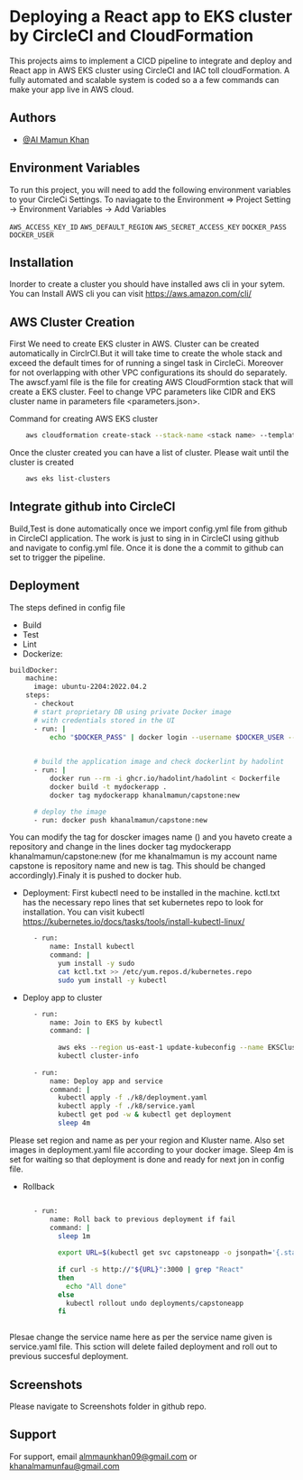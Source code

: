 
# Deploying a React app to EKS cluster by CircleCI and CloudFormation

This projects aims to implement a CICD pipeline to integrate and deploy and React app in AWS EKS cluster using CircleCI and IAC toll cloudFormation. A fully automated and scalable system is coded so a  a few commands can make your app live in AWS cloud. 




## Authors

- [@Al Mamun Khan](https://www.github.com/almamunkhan09)


## Environment Variables

To run this project, you will need to add the following environment variables to your CircleCi Settings. To naviagate to the Environment => Project Setting -> Environment Variables -> Add Variables 

`AWS_ACCESS_KEY_ID`
`AWS_DEFAULT_REGION`
`AWS_SECRET_ACCESS_KEY`
`DOCKER_PASS`
`DOCKER_USER`





## Installation

Inorder to create a cluster you should have installed aws cli in your sytem. You can Install AWS cli you can visit https://aws.amazon.com/cli/ 

    
## AWS Cluster Creation

First We need to create EKS cluster in AWS. Cluster can be created automatically in CirclrCI.But it will take time to create the whole stack and exceed the default times for of running a singel task in CircleCi. Moreover for not overlapping with other VPC configurations its should do separately.
The awscf.yaml file is the file for creating AWS CloudFormtion stack that will create a EKS cluster. Feel to change VPC parameters like CIDR and EKS cluster name in parameters file <parameters.json>.  

Command for creating AWS EKS cluster

```bash
    aws cloudformation create-stack --stack-name <stack name> --template-body file://awscf.yaml --parameters file://parameters.json --region=<AWS region> --capabilities CAPABILITY_NAMED_IAM
```

Once the cluster created you can have a list of cluster. Please wait until the cluster is created 

```bash
    aws eks list-clusters
```

## Integrate github into CircleCI
Build,Test is done automatically once we import config.yml file from github in CircleCI application. The work is just to sing in in CircleCI using github and navigate to config.yml file. Once it is done the a commit to github can set to trigger the pipeline. 
## Deployment
The steps defined in config file 
- Build 
- Test
- Lint
- Dockerize: 
``` bash
buildDocker:
    machine:
      image: ubuntu-2204:2022.04.2
    steps:
      - checkout
      # start proprietary DB using private Docker image
      # with credentials stored in the UI
      - run: |
          echo "$DOCKER_PASS" | docker login --username $DOCKER_USER --password-stdin
          

      # build the application image and check dockerlint by hadolint 
      - run: |
          docker run --rm -i ghcr.io/hadolint/hadolint < Dockerfile
          docker build -t mydockerapp .
          docker tag mydockerapp khanalmamun/capstone:new

      # deploy the image
      - run: docker push khanalmamun/capstone:new

```

You can modify the tag for doscker images name  (<mydockerapp>) and you haveto create a repository and change in the lines  docker tag mydockerapp khanalmamun/capstone:new (for me khanalmamun is my account name capstone is repository name and new is tag. This should be changed accordingly).Finaly it is pushed to docker hub.

- Deployment: 
First kubectl need to be installed in the machine. kctl.txt has the necessary repo lines that set kubernetes repo to look for installation. You can visit kubectl https://kubernetes.io/docs/tasks/tools/install-kubectl-linux/

```bash
      - run:
          name: Install kubectl
          command: |
            yum install -y sudo 
            cat kctl.txt >> /etc/yum.repos.d/kubernetes.repo
            sudo yum install -y kubectl

```
- Deploy app to cluster
```bash
      - run:
          name: Join to EKS by kubectl  
          command: |
            
            aws eks --region us-east-1 update-kubeconfig --name EKSCluster
            kubectl cluster-info
      
      - run:
          name: Deploy app and service 
          command: |
            kubectl apply -f ./k8/deployment.yaml
            kubectl apply -f ./k8/service.yaml 
            kubectl get pod -w & kubectl get deployment
            sleep 4m 

```

Please set region and <EKSCluster> name as per your region and Kluster name. Also set images in deployment.yaml file according to your docker image.
Sleep 4m is set for waiting so that deployment is done and ready for next jon in config file.

- Rollback
```bash

      - run:
          name: Roll back to previous deployment if fail
          command: |
            sleep 1m 
            
            export URL=$(kubectl get svc capstoneapp -o jsonpath='{.status.loadBalancer.ingress[*].hostname}')
            
            if curl -s http://"${URL}":3000 | grep "React"
            then
              echo "All done"
            else
              kubectl rollout undo deployments/capstoneapp
            fi
            

``` 
Plesae change the service name here as per the service name given is service.yaml file. This sction will delete failed deployment and roll out to previous succesful deployment.


## Screenshots

Please navigate to Screenshots folder in github repo.


## Support

For support, email almmaunkhan09@gmail.com or khanalmamunfau@gmail.com

